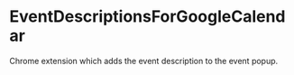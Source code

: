 # EventDescriptionsForGoogleCalendar
Chrome extension which adds the event description to the event popup.
